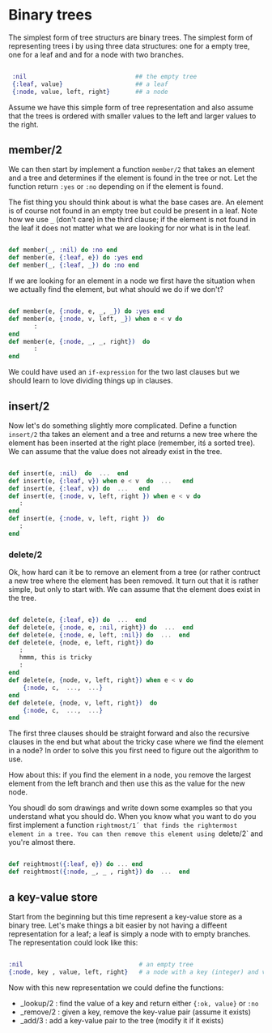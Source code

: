 # Binary trees

The simplest form of tree structurs are binary trees. The simplest
form of representing trees i by using three data structures: one for a empty tree, one for a leaf and and for a node with two branches.

```elixir

 :nil                              ## the empty tree
 {:leaf, value}                    ## a leaf
 {:node, value, left, right}       ## a node 

```

Assume we have this simple form of tree representation and also assume
that the trees is ordered with smaller values to the left and larger
values to the right.

## member/2

We can then start by implement a function
`member/2` that takes an element and a tree and determines if the
element is found in the tree or not. Let the function return `:yes` or
`:no` depending on if the element is found.

The fist thing you should think about is what the base cases are. An
element is of course not found in an empty tree but could be present
in a leaf. Note how we use `_` (don't care) in the third clause; if
the element is not found in the leaf it does not matter what we are
looking for nor what is in the leaf. 


```elixir

def member(_, :nil) do :no end
def member(e, {:leaf, e}) do :yes end
def member(_, {:leaf, _}) do :no end


```

If we are looking for an element in a node we first have the situation
when we actually find the element, but what should we do if we don't?


```elixir

def member(e, {:node, e, _, _}) do :yes end
def member(e, {:node, v, left, _}) when e < v do
       :
end
def member(e, {:node, _, _, right})  do
       :
end


```

We could have used an `if-expression` for the two last clauses but we
should learn to love dividing things up in clauses.

## insert/2

Now let's do something slightly more complicated. Define a function
`insert/2` tha takes an element and a tree and returns a new tree
where the element has been inserted at the right place (remember, itś
a sorted tree). We can assume that the value does not already exist in
the tree.


```elixir

def insert(e, :nil)  do  ...  end
def insert(e, {:leaf, v}) when e < v  do  ...   end
def insert(e, {:leaf, v}) do  ...   end
def insert(e, {:node, v, left, right }) when e < v do
   :
end
def insert(e, {:node, v, left, right })  do
   :
end


```

### delete/2

Ok, how hard can it be to remove an element from a tree (or rather
contruct a new tree where the element has been removed. It turn out
that it is rather simple, but only to start with. We can assume that
the element does exist in the tree.

```elixir

def delete(e, {:leaf, e}) do  ...  end
def delete(e, {:node, e, :nil, right}) do  ...  end
def delete(e, {:node, e, left, :nil}) do  ...  end
def delete(e, {node, e, left, right}) do
   :
   hmmm, this is tricky
   :
end
def delete(e, {node, v, left, right}) when e < v do
    {:node, c,  ...,  ...}
end
def delete(e, {node, v, left, right})  do
    {:node, c,  ...,  ...}
end


```

The first three clauses should be straight forward and also the
recursive clauses in the end but what about the tricky case where we
find the element in a node? In order to solve this you first need to
figure out the algorithm to use.

How about this: if you find the element in a node, you remove the
largest element from the left branch and then use this as the value
for the new node.

You shoudl do som drawings and write down some examples so that you
understand what you should do. When you know what you want to do you
first implement a function `rightmost/1´ that finds the rightermost
element in a tree. You can then remove this element using `delete/2`
and you're almost there.


```elixir

def reightmost({:leaf, e}) do ... end
def reightmost({:node, _, _ , right}) do  ...  end

```

## a key-value store

Start from the beginning but this time represent a key-value store as
a binary tree. Let's make things a bit easier by not having a diffeent
representation for a leaf; a leaf is simply a node with to empty
branches. The representation could look like this:

```elixir

:nil                                # an empty tree
{:node, key , value, left, right}   # a node with a key (integer) and value (any)


```

Now with this new representation we could define the functions:

* _lookup/2 : find the value of a key and return either `{:ok, value}` or `:no`
* _remove/2 : given a key, remove the key-value pair (assume it exists)
* _add/3 : add a key-value pair to the tree (modify it if it exists)








